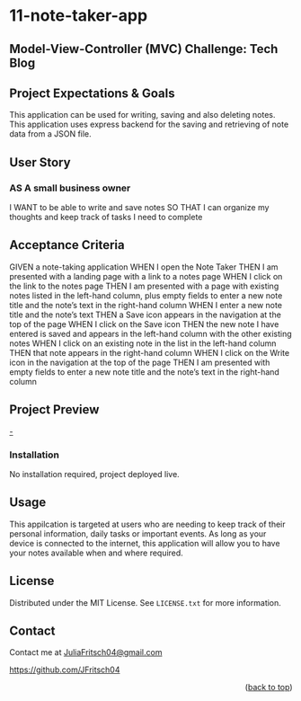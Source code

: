 # 11-note-taker-app

## Model-View-Controller (MVC) Challenge: Tech Blog
## Project Expectations & Goals
This application can be used for writing, saving and also deleting notes. This application uses express backend for the saving and retrieving of note data from a JSON file.
  
## User Story
    
### AS A small business owner
I WANT to be able to write and save notes
SO THAT I can organize my thoughts and keep track of tasks I need to complete
    
## Acceptance Criteria
GIVEN a note-taking application
WHEN I open the Note Taker
THEN I am presented with a landing page with a link to a notes page
WHEN I click on the link to the notes page
THEN I am presented with a page with existing notes listed in the left-hand column, plus empty fields to enter a new note title and the note’s text in the right-hand column
WHEN I enter a new note title and the note’s text
THEN a Save icon appears in the navigation at the top of the page
WHEN I click on the Save icon
THEN the new note I have entered is saved and appears in the left-hand column with the other existing notes
WHEN I click on an existing note in the list in the left-hand column
THEN that note appears in the right-hand column
WHEN I click on the Write icon in the navigation at the top of the page
THEN I am presented with empty fields to enter a new note title and the note’s text in the right-hand column








## Project Preview


[-](https://jfritsch04.github.io/11-note-taker-app/) 


### Installation
No installation required, project deployed live. 


## Usage
This appilcation is targeted at users who are needing to keep track of their personal information, daily tasks or important events. As long as your device is connected to the internet, this application will allow you to have your notes available when and where required.






<!-- LICENSE -->
## License

Distributed under the MIT License. See `LICENSE.txt` for more information.



<!-- CONTACT -->
## Contact

Contact me at JuliaFritsch04@gmail.com

https://github.com/JFritsch04

<p align="right">(<a href="#readme-top">back to top</a>)</p>
